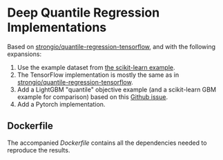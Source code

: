 # Deep Quantile Regression Implementations

Based on [strongio/quantile-regression-tensorflow](https://github.com/strongio/quantile-regression-tensorflow), and with the following expansions:

1. Use the example dataset from [the scikit-learn example](http://scikit-learn.org/stable/auto_examples/ensemble/plot_gradient_boosting_quantile.html).
2. The TensorFlow implementation is mostly the same as in [strongio/quantile-regression-tensorflow](https://github.com/strongio/quantile-regression-tensorflow).
3. Add a LightGBM "quantile" objective example (and a scikit-learn GBM example for comparison) based on this [Github issue](https://github.com/Microsoft/LightGBM/issues/1182).
4. Add a Pytorch implementation.

## Dockerfile
The accompanied *Dockerfile* contains all the dependencies needed to reproduce the results.
